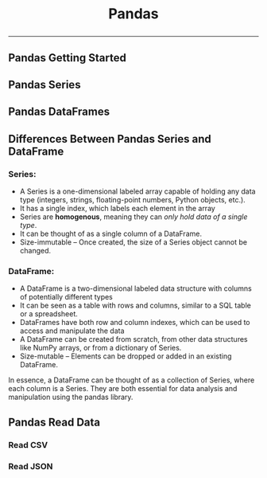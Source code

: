 # <p align="center"> Pandas </p>
---

## Pandas Getting Started

## Pandas Series

## Pandas DataFrames

## Differences Between Pandas Series and DataFrame
### Series:
* A Series is a one-dimensional labeled array capable of holding any data type (integers, strings, floating-point numbers, Python objects, etc.).
* It has a single index, which labels each element in the array
* Series are **homogenous**, meaning they can _only hold data of a single type_.
* It can be thought of as a single column of a DataFrame.
* Size-immutable – Once created, the size of a Series object cannot be changed.
### DataFrame:
* A DataFrame is a two-dimensional labeled data structure with columns of potentially different types
* It can be seen as a table with rows and columns, similar to a SQL table or a spreadsheet.
* DataFrames have both row and column indexes, which can be used to access and manipulate the data
* A DataFrame can be created from scratch, from other data structures like NumPy arrays, or from a dictionary of Series.
* Size-mutable – Elements can be dropped or added in an existing DataFrame.

In essence, a DataFrame can be thought of as a collection of Series, where each column is a Series. They are both essential for data analysis and manipulation using the pandas library. 

## Pandas Read Data
### Read CSV

### Read JSON
